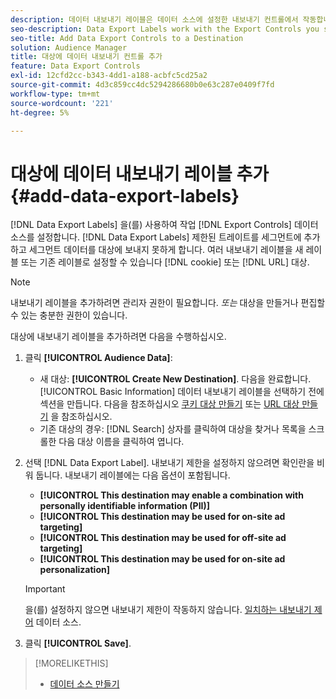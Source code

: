 ```yaml
---
description: 데이터 내보내기 레이블은 데이터 소스에 설정한 내보내기 컨트롤에서 작동합니다. 데이터 내보내기 레이블을 사용하면 제한된 트레이트를 세그먼트에 추가할 수 없으며 세그먼트 데이터를 대상으로 전송할 수 없습니다. 여러 내보내기 레이블을 신규 또는 기존 쿠키 또는 URL 대상으로 설정할 수 있습니다.
seo-description: Data Export Labels work with the Export Controls you set on a data source. Data Export Labels prevent you from adding restricted traits to a segment and from sending segment data to a destination. You can set multiple export labels to a new or existing cookie or URL destination.
seo-title: Add Data Export Controls to a Destination
solution: Audience Manager
title: 대상에 데이터 내보내기 컨트롤 추가
feature: Data Export Controls
exl-id: 12cfd2cc-b343-4dd1-a188-acbfc5cd25a2
source-git-commit: 4d3c859cc4dc5294286680b0e63c287e0409f7fd
workflow-type: tm+mt
source-wordcount: '221'
ht-degree: 5%

---
```


# 대상에 데이터 내보내기 레이블 추가 {#add-data-export-labels}

[!DNL Data Export Labels] 을(를) 사용하여 작업 [!DNL Export Controls] 데이터 소스를 설정합니다. [!DNL Data Export Labels] 제한된 트레이트를 세그먼트에 추가하고 세그먼트 데이터를 대상에 보내지 못하게 합니다. 여러 내보내기 레이블을 새 레이블 또는 기존 레이블로 설정할 수 있습니다 [!DNL cookie] 또는 [!DNL URL] 대상.

>[!NOTE]
>
>내보내기 레이블을 추가하려면 관리자 권한이 필요합니다. *또는* 대상을 만들거나 편집할 수 있는 충분한 권한이 있습니다.

<!-- t_export_labels.xml -->

대상에 내보내기 레이블을 추가하려면 다음을 수행하십시오.

1. 클릭 **[!UICONTROL Audience Data]**:
   * 새 대상: **[!UICONTROL Create New Destination]**. 다음을 완료합니다. [!UICONTROL Basic Information] 데이터 내보내기 레이블을 선택하기 전에 섹션을 만듭니다. 다음을 참조하십시오 [쿠키 대상 만들기](../../features/destinations/create-cookie-destination.md) 또는 [URL 대상 만들기](../../features/destinations/create-url-destination.md) 을 참조하십시오.
   * 기존 대상의 경우: [!DNL Search] 상자를 클릭하여 대상을 찾거나 목록을 스크롤한 다음 대상 이름을 클릭하여 엽니다.
1. 선택 [!DNL Data Export Label]. 내보내기 제한을 설정하지 않으려면 확인란을 비워 둡니다. 내보내기 레이블에는 다음 옵션이 포함됩니다.
   * **[!UICONTROL This destination may enable a combination with personally identifiable information (PII)]**
   * **[!UICONTROL This destination may be used for on-site ad targeting]**
   * **[!UICONTROL This destination may be used for off-site ad targeting]**
   * **[!UICONTROL This destination may be used for on-site ad personalization]**

   >[!IMPORTANT]
   >
   >을(를) 설정하지 않으면 내보내기 제한이 작동하지 않습니다. [일치하는 내보내기 제어](../../features/data-export-controls.md) 데이터 소스.
1. 클릭 **[!UICONTROL Save]**.

>[!MORELIKETHIS]
>
>* [데이터 소스 만들기](../../features/manage-datasources.md#create-data-source)

